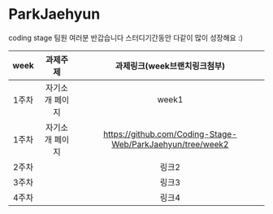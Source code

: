 # ParkJaehyun
coding stage 팀원 여러분 반갑습니다 스터디기간동안 다같이 많이 성장해요 :)

|**week**|과제주제|과제링크(week브랜치링크첨부)|
|:---:|:---:|:---:|
|1주차|자기소개 페이지|week1|
|1주차|자기소개 페이지|https://github.com/Coding-Stage-Web/ParkJaehyun/tree/week2|
|2주차||링크2|
|3주차||링크3|
|4주차||링크4|
